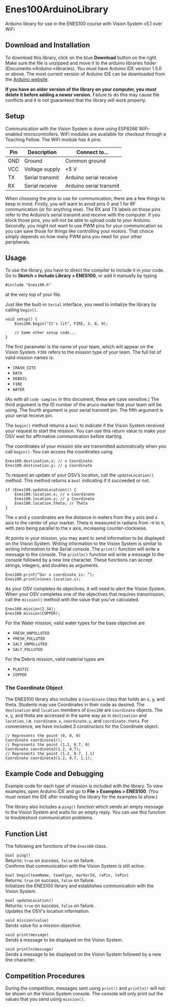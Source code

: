 # Enes100ArduinoLibrary

Arduino library for use in the ENES100 course with Vision System v5.1 over WiFi

## Download and Installation

To download this library, click on the blue **Download** button on the right. Make sure the file is unzipped and move it to the arduino libraries folder (Documents->Arduino->libraries). You must have Arduino IDE version 1.5.0 or above. The most current version of Arduino IDE can be downloaded from the [Arduino website](https://www.arduino.cc/en/Main/Software).

**If you have an older version of the library on your computer, you _must_ delete it before adding a newer version.** Failure to do this may cause file conflicts and it is not guaranteed that the library will work properly.

## Setup

Communication with the Vision System is done using ESP8266 WiFi-enabled microcontrollers. WiFi modules are available for checkout through a Teaching Fellow. The WiFi module has 4 pins:

| Pin | Description     | Connect to...           |
| --- | ---             | ---                     |
| GND | Ground          | Common ground           |
| VCC | Voltage supply  | +5 V                    |
| TX  | Serial transmit | Arduino serial receive  |
| RX  | Serial receive  | Arduino serial transmit |

When choosing the pins to use for communication, there are a few things to keep in mind. Firstly, you will want to avoid pins 0 and 1 for RF communication (or for anything else). The RX and TX labels on those pins refer to the Arduino’s serial transmit and receive with the computer. If you block those pins, you will not be able to upload code to your Arduino. Secondly, you might not want to use PWM pins for your communication so you can save those for things like controlling your motors. That choice simply depends on how many PWM pins you need for your other peripherals.

## Usage

To use the library, you have to direct the compiler to include it in your code. Go to **Sketch > Include Library > ENES100**, or add it manually by typing

```
#include "Enes100.h"
```

at the very top of your file.

Just like the built-in `Serial` interface, you need to initialize the library by calling `begin()`.

```
void setup() {
    Enes100.begin("It's lit", FIRE, 3, 8, 9);
    
    // Some other setup code...
}
```

The first parameter is the name of your team, which will appear on the Vision System. `FIRE` refers to the mission type of your team. The full list of valid mission names is:

 * `CRASH_SITE`
 * `DATA`
 * `DEBRIS`
 * `FIRE`
 * `WATER`

(As with all `code samples` in this document, these are case sensitive.) The third argument is the ID number of the aruco marker that your team will be using. The fourth argument is your serial transmit pin. The fifth argument is your serial receive pin.

The `begin()` method returns a `bool` to indicate if the Vision System received your request to start the mission. You can use this return value to make your OSV wait for affirmative communication before starting.

The coordinates of your mission site are transmitted automatically when you call `begin()`. You can access the coordinates using

```
Enes100.destination.x; // x Coordinate
Enes100.destination.y; // y Coordinate
```

To request an update of your OSV’s location, call the `updateLocation()` method. This method returns a `bool` indicating if it succeeded or not.

```
if (Enes100.updateLocation()) {
    Enes100.location.x; // x Coordinate
    Enes100.location.y; // y Coordinate
    Enes100.location.theta; // Theta
}
```

The x and y coordinates are the distance in meters from the y axis and x axis to the center of your marker. Theta is measured in radians from -π to π, with zero being parallel to the x axis, increasing counter-clockwise.

At points in your mission, you may want to send information to be displayed on the Vision System. Writing information to the Vision System is similar to writing information to the Serial console. The `print()` function will write a message to the console. The `println()` function will write a message to the console followed by a new line character. These functions can accept strings, integers, and doubles as arguments.

```
Enes100.print(“Our x coordinate is: “);
Enes100.println(enes.location.x);
```

As your OSV completes its objectives, it will need to alert the Vision System. When your OSV completes one of the objectives that requires transmission, call the `mission()` method with the value that you've calculated.

```
Enes100.mission(2.34);
Enes100.mission(COPPER);
```

For the Water mission, valid water types for the base objective are

 * `FRESH_UNPOLLUTED`
 * `FRESH_POLLUTED`
 * `SALT_UNPOLLUTED`
 * `SALT_POLLUTED`

For the Debris mission, valid material types are

 * `PLASTIC`
 * `COPPER`

### The Coordinate Object

The ENES100 library also includes a `Coordinate` class that holds an x, y, and theta. Students may use Coordinates in their code as desired. The `destination` and `location` members of `Enes100` are `Coordinate` objects. The x, y, and theta are accessed in the same way as in `destination` and `location`, i.e. `coordinate.x`, `coordinate.y`, and `coordinate.theta`. For convenience, we have included 3 constructors for the Coordinate object.

```
// Represents the point (0, 0, 0)
Coordinate coordinate1();
// Represents the point (1.2, 0.7, 0)
Coordinate coordinate2(1.2, 0.7);
// Represents the point (1.2, 0.7, 1.1)
Coordinate coordinate3(1.2, 0.7, 1.1);
```

## Example Code and Debugging

Example code for each type of mission is included with the library. To view examples, open Arduino IDE and go to **File > Examples > ENES100**. (You must restart the IDE after installing the library for the examples to show.)

The library also includes a `ping()` function which sends an empty message to the Vision System and waits for an empty reply. You can use this function to troubleshoot communication problems.

## Function List

The following are functions of the `Enes100` class.

`bool ping()`   
Returns: `true` on success, `false` on failure.   
Confirms that communication with the Vision System is still active.

`bool begin(teamName, teamType, markerId, rxPin, txPin)`   
Returns: `true` on success, `false` on failure.   
Initializes the ENES100 library and establishes communication with the Vision System.

`bool updateLocation()`   
Returns: `true` on success, `false` on failure.   
Updates the OSV's location information.

`void mission(value)`   
Sends value for a mission objective.

`void print(message)`  
Sends a message to be displayed on the Vision System.

`void println(message)`  
Sends a message to be displayed on the Vision System followed by a new line character.

## Competition Procedures

During the competition, messages sent using `print()` and `println()` will not be shown on the Vision System console. The console will only print out the values that you send using `mission()`.
